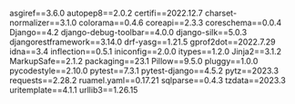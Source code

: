 asgiref==3.6.0
autopep8==2.0.2
certifi==2022.12.7
charset-normalizer==3.1.0
colorama==0.4.6
coreapi==2.3.3
coreschema==0.0.4
Django==4.2
django-debug-toolbar==4.0.0
django-silk==5.0.3
djangorestframework==3.14.0
drf-yasg==1.21.5
gprof2dot==2022.7.29
idna==3.4
inflection==0.5.1
iniconfig==2.0.0
itypes==1.2.0
Jinja2==3.1.2
MarkupSafe==2.1.2
packaging==23.1
Pillow==9.5.0
pluggy==1.0.0
pycodestyle==2.10.0
pytest==7.3.1
pytest-django==4.5.2
pytz==2023.3
requests==2.28.2
ruamel.yaml==0.17.21
sqlparse==0.4.3
tzdata==2023.3
uritemplate==4.1.1
urllib3==1.26.15
